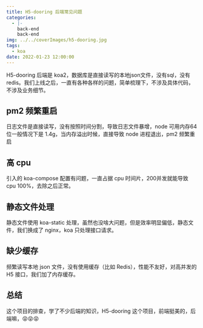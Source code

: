 ```yaml
---
title: H5-dooring 后端常见问题
categories:
  - |-
    back-end
    back-end 
img: ../../coverImages/h5-dooring.jpg
tags:
  - koa
date: 2022-01-23 12:00:00
---
```


H5-dooring 后端是 koa2，数据库是直接读写的本地json文件，没有sql，没有redis。我们上线之后，一直有各种各样的问题，简单梳理下，不涉及具体代码，不涉及业务细节。

## pm2 频繁重启
日志文件是直接读写，没有按照时间分割，导致日志文件暴增，node 可用内存64位一般情况下是 1.4g，当内存溢出时候，直接导致 node 进程退出，pm2 频繁重启

## 高 cpu
引入的 koa-compose 配置有问题，一直占据 cpu 时间片，200并发就能导致 cpu 100%，去除之后正常。

## 静态文件处理
静态文件使用 koa-static 处理，虽然也没啥大问题，但是效率明显偏低，静态文件，我们换成了 nginx，koa 只处理接口请求。

## 缺少缓存
频繁读写本地 json 文件，没有使用缓存（比如 Redis），性能不友好，对高并发的 H5 接口，我们加了内存缓存。

## 总结
这个项目的排查，学了不少后端的知识，H5-dooring 这个项目，前端挺美的，后端嘛，😝😝😝